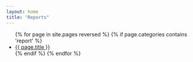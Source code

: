 ```yaml
---
layout: home
title: "Reports"
---
```


<ul>
  {% for page in site.pages reversed %}
    {% if page.categories contains 'report' %}
        <li><a href="{{ page.url }}">{{ page.title }}</a></li>
    {% endif %}   <!-- resource-p -->
  {% endfor %}  <!-- page -->
</ul>
